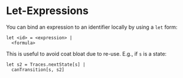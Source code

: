 # Let-Expressions

You can bind an expression to an identifier locally by using a `let` form:

```
let <id> = <expression> |
  <formula>
```

This is useful to avoid coat bloat due to re-use. E.g., if `s` is a state:

```
let s2 = Traces.nextState[s] |
  canTransition[s, s2]
```
